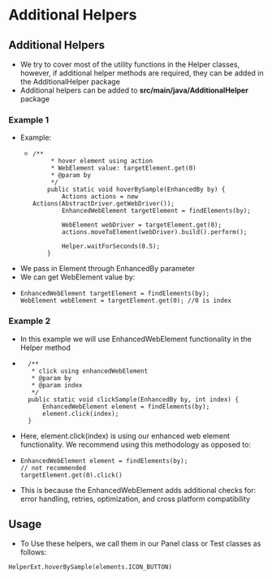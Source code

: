# Additional Helpers

## Additional Helpers

* We try to cover most of the utility functions in the Helper classes, however, if additional helper methods are required, they can be added in the AdditionalHelper package
* Additional helpers can be added to **src/main/java/AdditionalHelper** package

### Example 1

* Example:
  * ```text
    /**
    	 * hover element using action
    	 * WebElement value: targetElement.get(0)
    	 * @param by
    	 */
    	public static void hoverBySample(EnhancedBy by) {
    		Actions actions = new Actions(AbstractDriver.getWebDriver());
    		EnhancedWebElement targetElement = findElements(by);
		
    		WebElement webDriver = targetElement.get(0);
    		actions.moveToElement(webDriver).build().perform();
		
    		Helper.waitForSeconds(0.5);
    	}
    ```
* We pass in Element through EnhancedBy parameter
* We can get WebElement value by:
* ```text
  EnhancedWebElement targetElement = findElements(by);
  WebElement webElement = targetElement.get(0); //0 is index
  ```

### Example 2

* In this example we will use EnhancedWebElement functionality in the Helper method
* ```text
  	/**
  	 * click using enhancedWebElement
  	 * @param by
  	 * @param index
  	 */
  	public static void clickSample(EnhancedBy by, int index) {
  		EnhancedWebElement element = findElements(by);
  		element.click(index);
  	}
  ```
* Here, element.click\(index\) is using our enhanced web element functionality. We recommend using this methodology as opposed to:
* ```text
  EnhancedWebElement element = findElements(by);
  // not recommended
  targetElement.get(0).click()
  ```
* This is because the EnhancedWebElement adds additional checks for: error handling, retries, optimization, and cross platform compatibility 

## Usage

* To Use these helpers, we call them in our Panel class or Test classes as follows:

```text
HelperExt.hoverBySample(elements.ICON_BUTTON)
```

